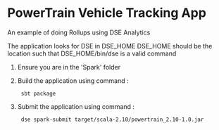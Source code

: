 PowerTrain Vehicle Tracking App
===============================

An example of doing Rollups using DSE Analytics

The application looks for DSE in DSE_HOME
DSE_HOME should be the location such that DSE_HOME/bin/dse is a valid command

1. Ensure you are in the 'Spark' folder

2. Build the application using command :

		sbt package

3. Submit the application using command :

		dse spark-submit target/scala-2.10/powertrain_2.10-1.0.jar
